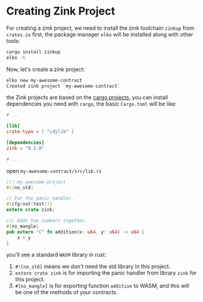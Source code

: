 # Creating Zink Project

For creating a zink project, we need to install the zink toolchain `zinkup`
from `crates.io` first, the package manager `elko` will be installed along
with other tools:

```bash
cargo install zinkup
elko -h
```

Now, let's create a zink project:

```bash
elko new my-awesome-contract
Created zink project `my-awesome-contract`
```

the Zink projects are based on the [cargo projects][cargo], you can install
dependencies you need with `cargo`, the basic `Cargo.toml` will be like:

```toml
# ...

[lib]
crate-type = [ "cdylib" ]

[dependencies]
zink = "0.1.0"

# ...
```

open `my-awesome-contract/src/lib.rs`

```rust
//! my-awesome-project
#![no_std]

// For the panic handler.
#[cfg(not(test))]
extern crate zink;

/// Adds two numbers together.
#[no_mangle]
pub extern "C" fn addition(x: u64, y: u64) -> u64 {
    x + y
}
```

you'll see a standard `WASM` library in rust:

1. `#![no_std]` means we don't need the std library in this project.
2. `extern crate zink` is for importing the panic handler from library `zink` for this project.
3. `#[no_mangle]` is for exporting function `addition` to WASM, and this will be one of the methods
   of your contracts.

[cargo]: https://doc.rust-lang.org/cargo/reference/manifest.html
[elko]: /cli/elko.html

